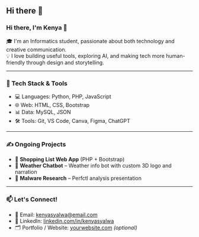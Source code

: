 ## Hi there 👋

<!--
**KenyaLim/KenyaLim** is a ✨ _special_ ✨ repository because its `README.md` (this file) appears on your GitHub profile.

Here are some ideas to get you started:

- 🔭 I’m currently working on ...
- 🌱 I’m currently learning ...
- 👯 I’m looking to collaborate on ...
- 🤔 I’m looking for help with ...
- 💬 Ask me about ...
- 📫 How to reach me: ...
- 😄 Pronouns: ...
- ⚡ Fun fact: ...
-->

### Hi there, I'm Kenya 👋

🎓 I'm an Informatics student, passionate about both technology and creative communication.  
💡 I love building useful tools, exploring AI, and making tech more human-friendly through design and storytelling.

---

### 🔧 Tech Stack & Tools
- 💻 Languages: Python, PHP, JavaScript
- 🌐 Web: HTML, CSS, Bootstrap
- 📊 Data: MySQL, JSON
- 🛠️ Tools: Git, VS Code, Canva, Figma, ChatGPT

---

### ✍️ Ongoing Projects
- 🛒 **Shopping List Web App** (PHP + Bootstrap)
- 🤖 **Weather Chatbot** – Weather info bot with custom 3D logo and narration
- 🔐 **Malware Research** – Perfctl analysis presentation

---

### 📫 Let's Connect!
- 📧 Email: kenyasyalwa@email.com
- 💼 LinkedIn: [linkedin.com/in/kenyasyalwa](https://linkedin.com/in/kenyasyalwa)
- 🗂️ Portfolio / Website: [yourwebsite.com](#) *(optional)*

